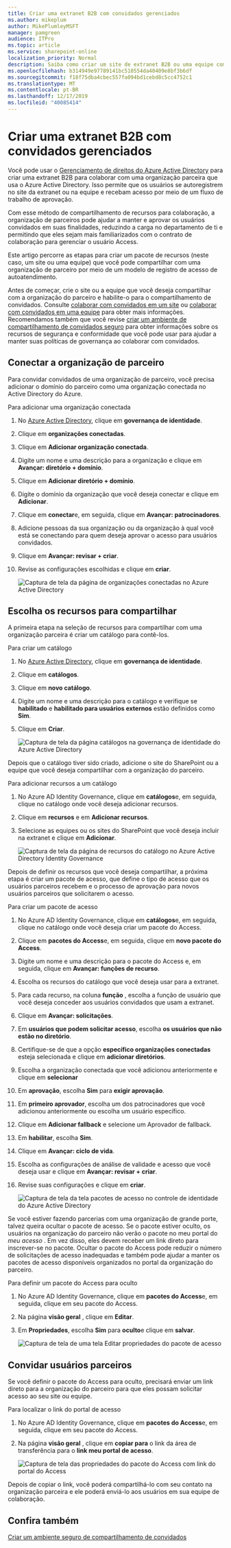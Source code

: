 ```yaml
---
title: Criar uma extranet B2B com convidados gerenciados
ms.author: mikeplum
author: MikePlumleyMSFT
manager: pamgreen
audience: ITPro
ms.topic: article
ms.service: sharepoint-online
localization_priority: Normal
description: Saiba como criar um site de extranet B2B ou uma equipe com usuários convidados gerenciados de uma organização de parceiro.
ms.openlocfilehash: b314949e97789141bc510554da40409e8bf3b6df
ms.sourcegitcommit: f18f75dba4cbec557fa094bd1cebd8c5cc4752c1
ms.translationtype: MT
ms.contentlocale: pt-BR
ms.lasthandoff: 12/17/2019
ms.locfileid: "40085414"
---
```

# <a name="create-a-b2b-extranet-with-managed-guests"></a>Criar uma extranet B2B com convidados gerenciados

Você pode usar o [Gerenciamento de direitos do Azure Active Directory](https://docs.microsoft.com/azure/active-directory/governance/entitlement-management-overview) para criar uma extranet B2B para colaborar com uma organização parceira que usa o Azure Active Directory. Isso permite que os usuários se autoregistrem no site da extranet ou na equipe e recebam acesso por meio de um fluxo de trabalho de aprovação.

Com esse método de compartilhamento de recursos para colaboração, a organização de parceiros pode ajudar a manter e aprovar os usuários convidados em suas finalidades, reduzindo a carga no departamento de ti e permitindo que eles sejam mais familiarizados com o contrato de colaboração para gerenciar o usuário Access.

Este artigo percorre as etapas para criar um pacote de recursos (neste caso, um site ou uma equipe) que você pode compartilhar com uma organização de parceiro por meio de um modelo de registro de acesso de autoatendimento. 

Antes de começar, crie o site ou a equipe que você deseja compartilhar com a organização do parceiro e habilite-o para o compartilhamento de convidados. Consulte [colaborar com convidados em um site](collaborate-in-a-site.md) ou [colaborar com convidados em uma equipe](collaborate-as-a-team.md) para obter mais informações. Recomendamos também que você revise [criar um ambiente de compartilhamento de convidados seguro](create-a-secure-guest-sharing-environment.md) para obter informações sobre os recursos de segurança e conformidade que você pode usar para ajudar a manter suas políticas de governança ao colaborar com convidados.

## <a name="connect-the-partner-organization"></a>Conectar a organização de parceiro

Para convidar convidados de uma organização de parceiro, você precisa adicionar o domínio do parceiro como uma organização conectada no Active Directory do Azure.

Para adicionar uma organização conectada
1. No [Azure Active Directory](https://aad.portal.azure.com), clique em **governança de identidade**.
2. Clique em **organizações conectadas**.
4. Clique em **Adicionar organização conectada**.
5. Digite um nome e uma descrição para a organização e clique em **Avançar: diretório + domínio**.
6. Clique em **Adicionar diretório + domínio**.
7. Digite o domínio da organização que você deseja conectar e clique em **Adicionar**.
8. Clique em **conectar**e, em seguida, clique em **Avançar: patrocinadores**.
9. Adicione pessoas da sua organização ou da organização à qual você está se conectando para quem deseja aprovar o acesso para usuários convidados.
10. Clique em **Avançar: revisar + criar**.
11. Revise as configurações escolhidas e clique em **criar**.

    ![Captura de tela da página de organizações conectadas no Azure Active Directory](media/identity-governance-connected-organizations.png)

## <a name="choose-the-resources-to-share"></a>Escolha os recursos para compartilhar

A primeira etapa na seleção de recursos para compartilhar com uma organização parceira é criar um catálogo para contê-los.

Para criar um catálogo
1. No [Azure Active Directory](https://aad.portal.azure.com), clique em **governança de identidade**.
2. Clique em **catálogos**.
3. Clique em **novo catálogo**.
4. Digite um nome e uma descrição para o catálogo e verifique se **habilitado** e **habilitado para usuários externos** estão definidos como **Sim**.
5. Clique em **Criar**.

   ![Captura de tela da página catálogos na governança de identidade do Azure Active Directory](media/identity-governance-catalogs.png)

Depois que o catálogo tiver sido criado, adicione o site do SharePoint ou a equipe que você deseja compartilhar com a organização do parceiro.

Para adicionar recursos a um catálogo
1. No Azure AD Identity Governance, clique em **catálogos**e, em seguida, clique no catálogo onde você deseja adicionar recursos.
2. Clique em **recursos** e em **Adicionar recursos**.
3. Selecione as equipes ou os sites do SharePoint que você deseja incluir na extranet e clique em **Adicionar**.

   ![Captura de tela da página de recursos do catálogo no Azure Active Directory Identity Governance](media/identity-governance-catalog-resource.png)

Depois de definir os recursos que você deseja compartilhar, a próxima etapa é criar um pacote de acesso, que define o tipo de acesso que os usuários parceiros recebem e o processo de aprovação para novos usuários parceiros que solicitarem o acesso.

Para criar um pacote de acesso
1. No Azure AD Identity Governance, clique em **catálogos**e, em seguida, clique no catálogo onde você deseja criar um pacote do Access.
2. Clique em **pacotes do Access**e, em seguida, clique em **novo pacote do Access**.
3. Digite um nome e uma descrição para o pacote do Access e, em seguida, clique em **Avançar: funções de recurso**.
4. Escolha os recursos do catálogo que você deseja usar para a extranet.
5. Para cada recurso, na coluna **função** , escolha a função de usuário que você deseja conceder aos usuários convidados que usam a extranet.
6. Clique em **Avançar: solicitações**.
7. Em **usuários que podem solicitar acesso**, escolha **os usuários que não estão no diretório**.
8. Certifique-se de que a opção **específico organizações conectadas** esteja selecionada e clique em **adicionar diretórios**.
9. Escolha a organização conectada que você adicionou anteriormente e clique em **selecionar**
10. Em **aprovação**, escolha **Sim** para **exigir aprovação**.
11. Em **primeiro aprovador**, escolha um dos patrocinadores que você adicionou anteriormente ou escolha um usuário específico.
12. Clique em **Adicionar fallback** e selecione um Aprovador de fallback.
13. Em **habilitar**, escolha **Sim**.
14. Clique em **Avançar: ciclo de vida**.
15. Escolha as configurações de análise de validade e acesso que você deseja usar e clique em **Avançar: revisar + criar**.
16. Revise suas configurações e clique em **criar**.

    ![Captura de tela da tela pacotes de acesso no controle de identidade do Azure Active Directory](media/identity-governance-access-packages.png)

Se você estiver fazendo parcerias com uma organização de grande porte, talvez queira ocultar o pacote de acesso. Se o pacote estiver oculto, os usuários na organização do parceiro não verão o pacote no meu portal do *meu acesso* . Em vez disso, eles devem receber um link direto para inscrever-se no pacote. Ocultar o pacote do Access pode reduzir o número de solicitações de acesso inadequadas e também pode ajudar a manter os pacotes de acesso disponíveis organizados no portal da organização do parceiro.

Para definir um pacote do Access para oculto
1. No Azure AD Identity Governance, clique em **pacotes do Access**e, em seguida, clique em seu pacote do Access.
2. Na página **visão geral** , clique em **Editar**.
3. Em **Propriedades**, escolha **Sim** para **oculto**e clique em **salvar**.

   ![Captura de tela de uma tela Editar propriedades do pacote de acesso](media/identity-governance-access-package-hidden.png)

## <a name="invite-partner-users"></a>Convidar usuários parceiros

Se você definir o pacote do Access para oculto, precisará enviar um link direto para a organização do parceiro para que eles possam solicitar acesso ao seu site ou equipe.

Para localizar o link do portal de acesso
1. No Azure AD Identity Governance, clique em **pacotes do Access**e, em seguida, clique em seu pacote do Access.
2. Na página **visão geral** , clique em **copiar para** o link da área de transferência para o **link meu portal de acesso**.

   ![Captura de tela das propriedades do pacote do Access com link do portal do Access](media/identity-governance-access-portal-link.png)

Depois de copiar o link, você poderá compartilhá-lo com seu contato na organização parceira e ele poderá enviá-lo aos usuários em sua equipe de colaboração.

## <a name="see-also"></a>Confira também

[Criar um ambiente seguro de compartilhamento de convidados](create-a-secure-guest-sharing-environment.md)

